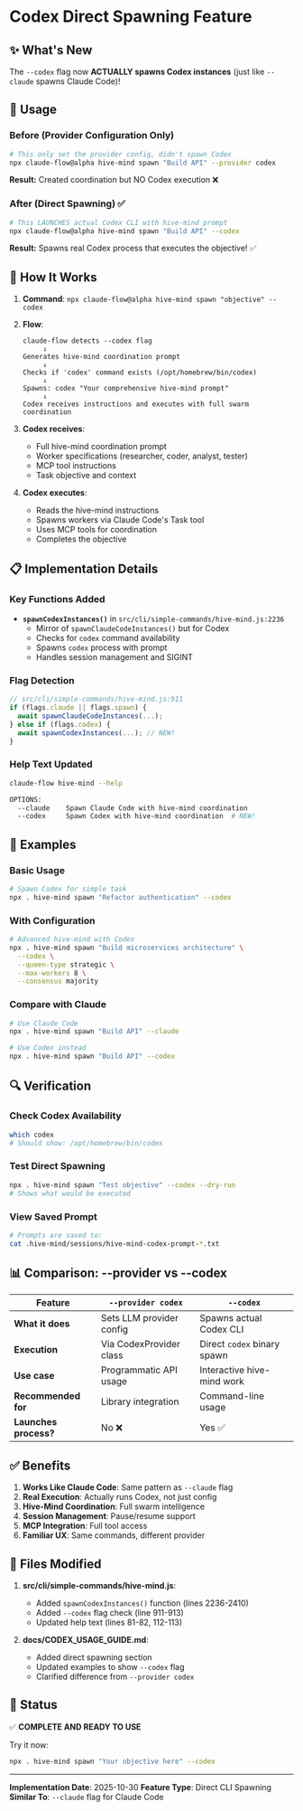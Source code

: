 # Codex Direct Spawning Feature

## ✨ What's New

The `--codex` flag now **ACTUALLY spawns Codex instances** (just like `--claude` spawns Claude Code)!

## 🚀 Usage

### Before (Provider Configuration Only)
```bash
# This only set the provider config, didn't spawn Codex
npx claude-flow@alpha hive-mind spawn "Build API" --provider codex
```
**Result:** Created coordination but NO Codex execution ❌

### After (Direct Spawning) ✅
```bash
# This LAUNCHES actual Codex CLI with hive-mind prompt
npx claude-flow@alpha hive-mind spawn "Build API" --codex
```
**Result:** Spawns real Codex process that executes the objective! ✅

## 🎯 How It Works

1. **Command**: `npx claude-flow@alpha hive-mind spawn "objective" --codex`
2. **Flow**:
   ```
   claude-flow detects --codex flag
        ↓
   Generates hive-mind coordination prompt
        ↓
   Checks if 'codex' command exists (/opt/homebrew/bin/codex)
        ↓
   Spawns: codex "Your comprehensive hive-mind prompt"
        ↓
   Codex receives instructions and executes with full swarm coordination
   ```

3. **Codex receives**:
   - Full hive-mind coordination prompt
   - Worker specifications (researcher, coder, analyst, tester)
   - MCP tool instructions
   - Task objective and context

4. **Codex executes**:
   - Reads the hive-mind instructions
   - Spawns workers via Claude Code's Task tool
   - Uses MCP tools for coordination
   - Completes the objective

## 📋 Implementation Details

### Key Functions Added
- **`spawnCodexInstances()`** in `src/cli/simple-commands/hive-mind.js:2236`
  - Mirror of `spawnClaudeCodeInstances()` but for Codex
  - Checks for `codex` command availability
  - Spawns `codex` process with prompt
  - Handles session management and SIGINT

### Flag Detection
```javascript
// src/cli/simple-commands/hive-mind.js:911
if (flags.claude || flags.spawn) {
  await spawnClaudeCodeInstances(...);
} else if (flags.codex) {
  await spawnCodexInstances(...); // NEW!
}
```

### Help Text Updated
```bash
claude-flow hive-mind --help

OPTIONS:
  --claude    Spawn Claude Code with hive-mind coordination
  --codex     Spawn Codex with hive-mind coordination  # NEW!
```

## 🎨 Examples

### Basic Usage
```bash
# Spawn Codex for simple task
npx . hive-mind spawn "Refactor authentication" --codex
```

### With Configuration
```bash
# Advanced hive-mind with Codex
npx . hive-mind spawn "Build microservices architecture" \
  --codex \
  --queen-type strategic \
  --max-workers 8 \
  --consensus majority
```

### Compare with Claude
```bash
# Use Claude Code
npx . hive-mind spawn "Build API" --claude

# Use Codex instead
npx . hive-mind spawn "Build API" --codex
```

## 🔍 Verification

### Check Codex Availability
```bash
which codex
# Should show: /opt/homebrew/bin/codex
```

### Test Direct Spawning
```bash
npx . hive-mind spawn "Test objective" --codex --dry-run
# Shows what would be executed
```

### View Saved Prompt
```bash
# Prompts are saved to:
cat .hive-mind/sessions/hive-mind-codex-prompt-*.txt
```

## 📊 Comparison: --provider vs --codex

| Feature | `--provider codex` | `--codex` |
|---------|-------------------|-----------|
| **What it does** | Sets LLM provider config | Spawns actual Codex CLI |
| **Execution** | Via CodexProvider class | Direct `codex` binary spawn |
| **Use case** | Programmatic API usage | Interactive hive-mind work |
| **Recommended for** | Library integration | Command-line usage |
| **Launches process?** | No ❌ | Yes ✅ |

## ✅ Benefits

1. **Works Like Claude Code**: Same pattern as `--claude` flag
2. **Real Execution**: Actually runs Codex, not just config
3. **Hive-Mind Coordination**: Full swarm intelligence
4. **Session Management**: Pause/resume support
5. **MCP Integration**: Full tool access
6. **Familiar UX**: Same commands, different provider

## 📝 Files Modified

1. **src/cli/simple-commands/hive-mind.js**:
   - Added `spawnCodexInstances()` function (lines 2236-2410)
   - Added `--codex` flag check (line 911-913)
   - Updated help text (lines 81-82, 112-113)

2. **docs/CODEX_USAGE_GUIDE.md**:
   - Added direct spawning section
   - Updated examples to show `--codex` flag
   - Clarified difference from `--provider codex`

## 🎉 Status

✅ **COMPLETE AND READY TO USE**

Try it now:
```bash
npx . hive-mind spawn "Your objective here" --codex
```

---

**Implementation Date**: 2025-10-30
**Feature Type**: Direct CLI Spawning
**Similar To**: `--claude` flag for Claude Code

